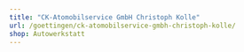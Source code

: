```yaml
---
title: "CK-Atomobilservice GmbH Christoph Kolle"
url: /goettingen/ck-atomobilservice-gmbh-christoph-kolle/
shop: Autowerkstatt
---
```

